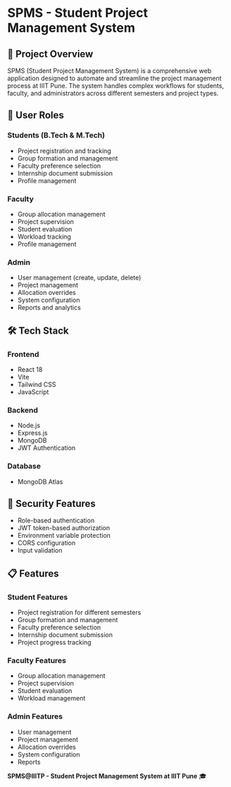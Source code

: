 # SPMS - Student Project Management System

## 🎯 **Project Overview**

SPMS (Student Project Management System) is a comprehensive web application designed to automate and streamline the project management process at IIIT Pune. The system handles complex workflows for students, faculty, and administrators across different semesters and project types.

## 👥 **User Roles**

### **Students (B.Tech & M.Tech)**
- Project registration and tracking
- Group formation and management
- Faculty preference selection
- Internship document submission
- Profile management

### **Faculty**
- Group allocation management
- Project supervision
- Student evaluation
- Workload tracking
- Profile management

### **Admin**
- User management (create, update, delete)
- Project management
- Allocation overrides
- System configuration
- Reports and analytics

## 🛠️ **Tech Stack**

### **Frontend**
- React 18
- Vite
- Tailwind CSS
- JavaScript

### **Backend**
- Node.js
- Express.js
- MongoDB
- JWT Authentication

### **Database**
- MongoDB Atlas

## 🔐 **Security Features**

- Role-based authentication
- JWT token-based authorization
- Environment variable protection
- CORS configuration
- Input validation

## 📋 **Features**

### **Student Features**
- Project registration for different semesters
- Group formation and management
- Faculty preference selection
- Internship document submission
- Project progress tracking

### **Faculty Features**
- Group allocation management
- Project supervision
- Student evaluation
- Workload management

### **Admin Features**
- User management
- Project management
- Allocation overrides
- System configuration
- Reports 

**SPMS@IIITP - Student Project Management System at IIIT Pune** 🎓
